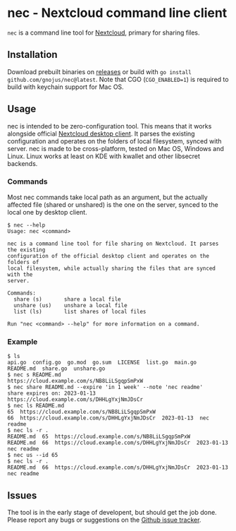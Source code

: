 nec - Nextcloud command line client
===================================
`nec` is a command line tool for [Nextcloud](https://nextcloud.com/), primary
for sharing files.

Installation
------------
Download prebuilt binaries on [releases](https://github.com/gnojus/nec/releases)
or build with `go install github.com/gnojus/nec@latest`. Note that CGO
(`CGO_ENABLED=1`) is required to build with keychain support for Mac OS.

Usage
-----
nec is intended to be zero-configuration tool. This means that it works alongside
official [Nextcloud desktop client](https://github.com/nextcloud/desktop/). It parses
the existing configuration and operates on the folders of local filesystem, synced
with server. nec is made to be cross-platform, tested on Mac OS, Windows and Linux.
Linux works at least on KDE with kwallet and other libsecret backends.

### Commands
Most nec commands take local path as an argument, but the actually affected file
(shared or unshared) is the one on the server, synced to the local one by desktop
client.

    $ nec --help
    Usage: nec <command>

    nec is a command line tool for file sharing on Nextcloud. It parses the existing
    configuration of the official desktop client and operates on the folders of
    local filesystem, while actually sharing the files that are synced with the
    server.

    Commands:
      share (s)       share a local file
      unshare (us)    unshare a local file
      list (ls)       list shares of local files

    Run "nec <command> --help" for more information on a command.

### Example
    $ ls
    api.go  config.go  go.mod  go.sum  LICENSE  list.go  main.go  README.md  share.go  unshare.go
    $ nec s README.md
    https://cloud.example.com/s/NB8LiLSgqpSmPxW
    $ nec share README.md --expire 'in 1 week' --note 'nec readme'
    share expires on: 2023-01-13
    https://cloud.example.com/s/DHHLgYxjNmJDsCr
    $ nec ls README.md
    65  https://cloud.example.com/s/NB8LiLSgqpSmPxW
    66  https://cloud.example.com/s/DHHLgYxjNmJDsCr  2023-01-13  nec readme
    $ nec ls -r .
    README.md  65  https://cloud.example.com/s/NB8LiLSgqpSmPxW
    README.md  66  https://cloud.example.com/s/DHHLgYxjNmJDsCr  2023-01-13  nec readme
    $ nec us --id 65
    $ nec ls -r .
    README.md  66  https://cloud.example.com/s/DHHLgYxjNmJDsCr  2023-01-13  nec readme

Issues
------
The tool is in the early stage of developent, but should get the job done.
Please report any bugs or suggestions on the [Github issue tracker](https://github.com/gnojus/nec/issues).


